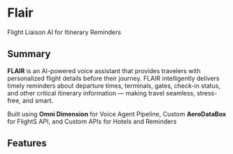 # Flair
Flight Liaison AI for Itinerary Reminders

## Summary
**FLAIR** is an AI-powered voice assistant that provides travelers with personalized flight details before their journey. FLAIR intelligently delivers timely reminders about departure times, terminals, gates, check-in status, and other critical itinerary information — making travel seamless, stress-free, and smart.

Built using **Omni Dimension** for Voice Agent Pipeline, Custom **AeroDataBox** for FlightS API, and Custom APIs for Hotels and Reminders

## Features
